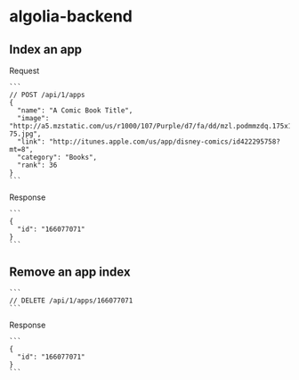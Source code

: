# algolia-backend

>

## Index an app

Request

    ```
    // POST /api/1/apps
    {
      "name": "A Comic Book Title",
      "image": "http://a5.mzstatic.com/us/r1000/107/Purple/d7/fa/dd/mzl.podmmzdq.175x175-75.jpg",
      "link": "http://itunes.apple.com/us/app/disney-comics/id422295758?mt=8",
      "category": "Books",
      "rank": 36
    }
    ```

Response

    ```
    {
      "id": "166077071"
    }
    ```

## Remove an app index

    ```
    // DELETE /api/1/apps/166077071
    ```

Response

    ```
    {
      "id": "166077071"
    }
    ```
